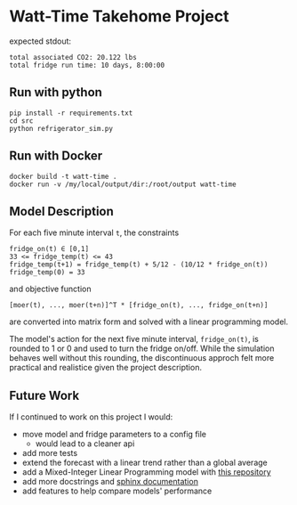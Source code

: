 # Watt-Time Takehome Project

expected stdout:
```
total associated CO2: 20.122 lbs
total fridge run time: 10 days, 8:00:00
```

## Run with python

```
pip install -r requirements.txt
cd src
python refrigerator_sim.py
```

## Run with Docker

```
docker build -t watt-time .
docker run -v /my/local/output/dir:/root/output watt-time
```

## Model Description

For each five minute interval `t`, the constraints
```
fridge_on(t) ∈ [0,1]
33 <= fridge_temp(t) <= 43
fridge_temp(t+1) = fridge_temp(t) + 5/12 - (10/12 * fridge_on(t))
fridge_temp(0) = 33
```
and objective function
```
[moer(t), ..., moer(t+n)]^T * [fridge_on(t), ..., fridge_on(t+n)]
```
are converted into matrix form and solved with a linear programming model.

The model's action for the next five minute interval, `fridge_on(t)`, is rounded to 1 or 0 and used to turn the fridge on/off. While the simulation behaves well without this rounding, the discontinuous approch felt more practical and realistice given the project description. 


## Future Work 
If I continued to work on this project I would:
* move model and fridge parameters to a config file
  * would lead to a cleaner api
* add more tests
* extend the forecast with a linear trend rather than a global average
* add a Mixed-Integer Linear Programming model with [this repository](https://github.com/coin-or/python-mip)
* add more docstrings and [sphinx documentation](https://www.sphinx-doc.org/en/master/)
* add features to help compare models' performance
